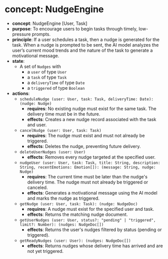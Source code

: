 # concept: NudgeEngine

* **concept**: NudgeEngine \[User, Task]
* **purpose**: To encourage users to begin tasks through timely, low-pressure prompts.
* **principle**: If a user schedules a task, then a nudge is generated for the task. When a nudge is prompted to be sent, the AI model analyzes the user’s current mood trends and the nature of the task to generate a motivational message.
* **state**:
  * A set of `Nudges` with
    * a `user` of type `User`
    * a `task` of type `Task`
    * a `deliveryTime` of type `Date`
    * a `triggered` of type `Boolean`
* **actions**:
  * `scheduleNudge (user: User, task: Task, deliveryTime: Date): (nudge: Nudge)`
    * **requires**: No existing nudge must exist for the same task. The delivery time must be in the future.
    * **effects**: Creates a new nudge record associated with the task and user.
  * `cancelNudge (user: User, task: Task)`
    * **requires**: The nudge must exist and must not already be triggered.
    * **effects**: Deletes the nudge, preventing future delivery.
  * `deleteUserNudges (user: User)`
    * **effects**: Removes every nudge targeted at the specified user.
  * `nudgeUser (user: User, task: Task, title: String, description: String, recentEmotions: Emotion[]): (message: String, nudge: Nudge)`
    * **requires**: The current time must be later than the nudge's delivery time. The nudge must not already be triggered or canceled.
    * **effects**: Generates a motivational message using the AI model and marks the nudge as triggered.
  * `getNudge (user: User, task: Task): (nudge: NudgeDoc)`
    * **requires**: A nudge must exist for the specified user and task.
    * **effects**: Returns the matching nudge document.
  * `getUserNudges (user: User, status?: "pending" | "triggered", limit?: Number): (nudges: NudgeDoc[])`
    * **effects**: Returns the user's nudges filtered by status (pending or triggered).
  * `getReadyNudges (user: User): (nudges: NudgeDoc[])`
    * **effects**: Returns nudges whose delivery time has arrived and are not yet triggered. 